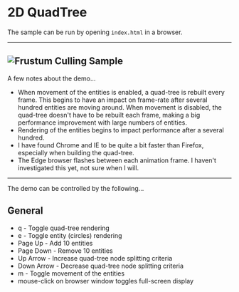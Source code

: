 # 2D QuadTree
The sample can be run by opening `index.html` in a browser.

---
![Frustum Culling Sample](https://github.com/ProfPorkins/GameTech/blob/QuadTree/JavaScript/QuadTree/QuadTree.png "")
---

A few notes about the demo...

* When movement of the entities is enabled, a quad-tree is rebuilt every frame.  This begins to have an impact on frame-rate after several hundred entities are moving around.  When movement is disabled, the quad-tree doesn't have to be rebuilt each frame, making a big performance improvement with large numbers of entities.
* Rendering of the entities begins to impact performance after a several hundred.
* I have found Chrome and IE to be quite a bit faster than Firefox, especially when building the quad-tree.
* The Edge browser flashes between each animation frame.  I haven't investigated this yet, not sure when I will.

----

The demo can be controlled by the following...

## General
* q - Toggle quad-tree rendering
* e - Toggle entity (circles) rendering
* Page Up - Add 10 entities
* Page Down - Remove 10 entities
* Up Arrow - Increase quad-tree node splitting criteria
* Down Arrow - Decrease quad-tree node splitting criteria
* m - Toggle movement of the entities
* mouse-click on browser window toggles full-screen display
